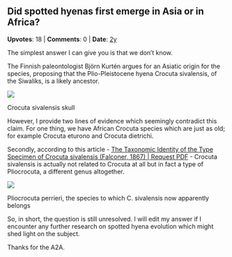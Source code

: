 ## Did spotted hyenas first emerge in Asia or in Africa?
    
**Upvotes**: 18 | **Comments**: 0 | **Date**: [2y](https://www.quora.com/Did-spotted-hyenas-first-emerge-in-Asia-or-in-Africa/answer/Gary-Meaney)

The simplest answer I can give you is that we don’t know.

The Finnish paleontologist Björn Kurtén argues for an Asiatic origin for the species, proposing that the Plio-Pleistocene hyena Crocuta sivalensis, of the Siwaliks, is a likely ancestor.

![](https://qph.fs.quoracdn.net/main-qimg-5441a9a5eaef8cf82f00a287611cbbed-pjlq)

Crocuta sivalensis skull

However, I provide two lines of evidence which seemingly contradict this claim. For one thing, we have African Crocuta species which are just as old; for example Crocuta eturono and Crocuta dietrichi.

Secondly, according to this article - [The Taxonomic Identity of the Type Specimen of Crocuta sivalensis (Falconer, 1867) | Request PDF](https://www.researchgate.net/publication/256295147_The_Taxonomic_Identity_of_the_Type_Specimen_of_Crocuta_sivalensis_Falconer_1867 "www.researchgate.net") - Crocuta sivalensis is actually not related to Crocuta at all but in fact a type of Pliocrocuta, a different genus altogether.

![](https://qph.fs.quoracdn.net/main-qimg-5d579463bae0fb8806bd9dd98c62d7ee-lq)

Pliocrocuta perrieri, the species to which C. sivalensis now apparently belongs

So, in short, the question is still unresolved. I will edit my answer if I encounter any further research on spotted hyena evolution which might shed light on the subject.

Thanks for the A2A.

